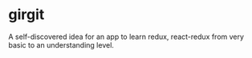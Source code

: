 # girgit
A self-discovered idea for an app to learn redux, react-redux from very basic to an understanding level.
